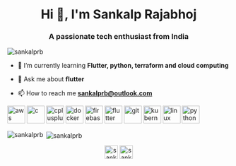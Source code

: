 <h1 align="center">Hi 👋, I'm Sankalp Rajabhoj</h1>
<h3 align="center">A passionate tech enthusiast from India</h3>

<p align="left"> <img src="https://komarev.com/ghpvc/?username=sankalprb" alt="sankalprb" /> </p>

- 🌱 I’m currently learning **Flutter, python, terraform and cloud computing**

- 💬 Ask me about **flutter**

- 📫 How to reach me **sankalprb@outlook.com**

<p align="left"><img src="https://devicons.github.io/devicon/devicon.git/icons/amazonwebservices/amazonwebservices-original-wordmark.svg" alt="aws" width="40" height="40"/> <img src="https://devicons.github.io/devicon/devicon.git/icons/c/c-original.svg" alt="c" width="40" height="40"/> <img src="https://devicons.github.io/devicon/devicon.git/icons/cplusplus/cplusplus-original.svg" alt="cplusplus" width="40" height="40"/> <img src="https://devicons.github.io/devicon/devicon.git/icons/docker/docker-original-wordmark.svg" alt="docker" width="40" height="40"/> <img src="https://www.vectorlogo.zone/logos/firebase/firebase-icon.svg" alt="firebase" width="40" height="40"/> <img src="https://www.vectorlogo.zone/logos/flutterio/flutterio-icon.svg" alt="flutter" width="40" height="40"/> <img src="https://www.vectorlogo.zone/logos/git-scm/git-scm-icon.svg" alt="git" width="40" height="40"/> <img src="https://www.vectorlogo.zone/logos/kubernetes/kubernetes-icon.svg" alt="kubernetes" width="40" height="40"/> <img src="https://devicons.github.io/devicon/devicon.git/icons/linux/linux-original.svg" alt="linux" width="40" height="40"/> <img src="https://devicons.github.io/devicon/devicon.git/icons/python/python-original.svg" alt="python" width="40" height="40"/></p>

<p><img align="left" src="https://github-readme-stats.vercel.app/api/top-langs/?username=sankalprb&layout=compact&hide=html" alt="sankalprb" /></p>

<p>&nbsp;<img align="center" src="https://github-readme-stats.vercel.app/api?username=sankalprb&show_icons=true" alt="sankalprb" /></p>

<p align="center">
<a href="https://twitter.com/sankalp_raj29" target="blank"><img align="center" src="https://cdn.jsdelivr.net/npm/simple-icons@3.0.1/icons/twitter.svg" alt="sankalp_raj29" height="30" width="30" /></a>
<a href="https://linkedin.com/in/sankalp rajabhoj" target="blank"><img align="center" src="https://cdn.jsdelivr.net/npm/simple-icons@3.0.1/icons/linkedin.svg" alt="sankalp rajabhoj" height="30" width="30" /></a>
</p>
